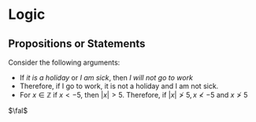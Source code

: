 # Logic
## Propositions or Statements
Consider the following arguments:
- If *it is a holiday* or *I am sick*, then *I will not go to work*
- Therefore, if I go to work, it is not a holiday and I am not sick.
- For $x \in \mathbb{Z}$ if $x<-5$, then $|x|>5$. Therefore, if $|x| \not > 5, x \not < -5$ and $x \not> 5$

$\fal$